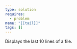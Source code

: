 ```yaml
---
type: solution
requires:
  - problem
name: "[[tail]]"
tags: []
---
```

Displays the last 10 lines of a file.